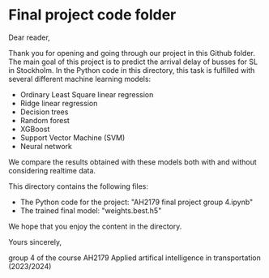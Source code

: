 # Final project code folder

Dear reader,

Thank you for opening and going through our project in this Github folder. 
The main goal of this project is to predict the arrival delay of busses for SL in Stockholm.
In the Python code in this directory, this task is fulfilled with several different machine learning models:
- Ordinary Least Square linear regression
- Ridge linear regression
- Decision trees
- Random forest
- XGBoost
- Support Vector Machine (SVM)
- Neural network

We compare the results obtained with these models both with and without considering realtime data.

This directory contains the following files:
- The Python code for the project: "AH2179 final project group 4.ipynb"
- The trained final model: "weights.best.h5"

We hope that you enjoy the content in the directory.


Yours sincerely,

group 4 of the course AH2179 Applied artifical intelligence in transportation (2023/2024)
